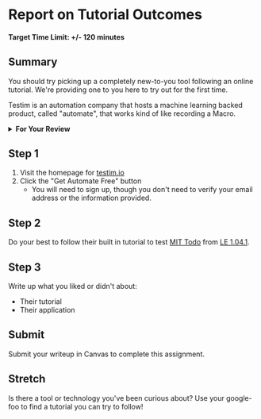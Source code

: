 # Report on Tutorial Outcomes

#### Target Time Limit: +/- 120 minutes

## Summary

You should try picking up a completely new-to-you tool following an online
tutorial. We're providing one to you here to try out for the first time.

Testim is an automation company that hosts a machine learning backed product,
called "automate", that works kind of like recording a Macro.

<details  markdown="1"> <summary> <strong> For Your Review </strong> </summary>

If you're feeling uncertain on where to start in this project, look over the
following:

- Skills Practice:
  - <a target="\_blank" href="https://devmountain.github.io/qa_student_assignments/units/unit_1_fundamentals/1.06/sp1.06.1.html">Hold
    effective discussions in the best place</a>
  - <a target="\_blank" href="https://devmountain.github.io/qa_student_assignments/units/unit_1_fundamentals/1.06/sp1.06.2.html">Maintain
    your tests</a>
  - <a target="\_blank" href="https://devmountain.github.io/qa_student_assignments/units/unit_1_fundamentals/1.06/sp1.06.3.html">Search
    for answers</a>
  - <a target="\_blank" href="https://devmountain.github.io/qa_student_assignments/units/unit_1_fundamentals/1.06/sp1.06.4.html">Documenting
    Decision Rules</a>

</details>

## Step 1

1. Visit the homepage for
   <a target="\_blank" href="https://www.testim.io/">testim.io</a>
1. Click the "Get Automate Free" button
   - You will need to sign up, though you don't need to verify your email
     address or the information provided.

## Step 2

Do your best to follow their built in tutorial to test
<a target="\_blank" href="https://github.com/DevMountain/qa_todos">MIT Todo</a>
from
<a target="\_blank" href=".https://devmountain.github.io/qa_student_assignments/units/unit_1_fundamentals/1.06/1.04/le1.04.html">LE
1.04.1</a>.

## Step 3

Write up what you liked or didn't about:

- Their tutorial
- Their application

## Submit

Submit your writeup in Canvas to complete this assignment.

## Stretch

Is there a tool or technology you've been curious about? Use your google-foo to
find a tutorial you can try to follow!
